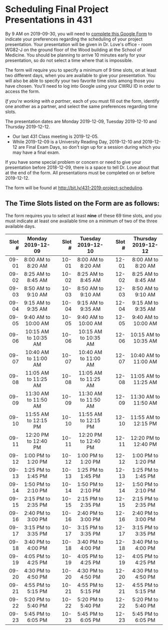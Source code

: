 # Scheduling Final Project Presentations in 431

By 9 AM on 2019-09-30, you will need to [complete this Google Form](http://bit.ly/431-2019-project-scheduling) to indicate your preferences regarding the scheduling of your project presentation. Your presentation will be given in Dr. Love's office - room WG82-J on the ground floor of the Wood building at the School of Medicine. You should be planning to arrive 10 minutes early for your presentation, so do not select a time where that is impossible. 

The form will require you to specify a minimum of 9 time slots, on at least two different days, when you are available to give your presentation. You will also be able to specify your two favorite time slots among those you have chosen. You’ll need to log into Google using your CWRU ID in order to access the form. 

*If you're working with a partner*, each of you must fill out the form, identify one another as a partner, and select the same preferences regarding time slots.

The presentation dates are Monday 2019-12-09, Tuesday 2019-12-10 and Thursday 2019-12-12. 

- Our last 431 Class meeting is 2019-12-05. 
- While 2019-12-09 is a University Reading Day, 2019-12-10 and 2019-12-12 are Final Exam Days, so don't sign up for a session during which you may have a final exam. 

If you have some special problem or concern or need to give your presentation before 2018-12-09, there is a space to tell Dr. Love about that at the end of the form. All presentations must be completed on or before 2019-12-12.

The form will be found at http://bit.ly/431-2019-project-scheduling.

## The Time Slots listed on the Form are as follows:

The form requires you to select at least **nine** of these 69 time slots, and you must indicate at least one available time on a minimum of two of the three available days.

Slot # | Monday 2019-12-09 | | Slot # | Tuesday 2019-12-10 | | Slot # | Thursday 2019-12-12
-----: | :-----------: | -- | -----: | :------------: | -- | -----: | :------------:
09-01 | 8:00 AM to 8:20 AM | | 10-01 | 8:00 AM to 8:20 AM | | 12-01 | 8:00 AM to 8:20 AM
09-02 | 8:25 AM to 8:45 AM | | 10-02 | 8:25 AM to 8:45 AM | | 12-02 | 8:25 AM to 8:45 AM
09-03 | 8:50 AM to 9:10 AM | | 10-03 | 8:50 AM to 9:10 AM | | 12-03 | 8:50 AM to 9:10 AM
09-04 | 9:15 AM to 9:35 AM | | 10-04 | 9:15 AM to 9:35 AM | | 12-04 | 9:15 AM to 9:35 AM
09-05 | 9:40 AM to 10:00 AM | | 10-05 | 9:40 AM to 10:00 AM | | 12-05 | 9:40 AM to 10:00 AM
09-06 | 10:15 AM to 10:35 AM | | 10-06 | 10:15 AM to 10:35 AM | | 12-06 | 10:15 AM to 10:35 AM
09-07 | 10:40 AM to 11:00 AM | | 10-07 | 10:40 AM to 11:00 AM | | 12-07 | 10:40 AM to 11:00 AM
09-08 | 11:05 AM to 11:25 AM | | 10-08 | 11:05 AM to 11:25 AM | | 12-08 | 11:05 AM to 11:25 AM
09-09 | 11:30 AM to 11:50 AM | | 10-09 | 11:30 AM to 11:50 AM | | 12-09 | 11:30 AM to 11:50 AM
09-10 | 11:55 AM to 12:15 PM | | 10-10 | 11:55 AM to 12:15 PM | | 12-10 | 11:55 AM to 12:15 PM
09-11 | 12:20 PM to 12:40 PM | | 10-11 | 12:20 PM to 12:40 PM | | 12-11 | 12:20 PM to 12:40 PM
09-12 | 1:00 PM to 1:20 PM | | 10-12 | 1:00 PM to 1:20 PM | | 12-12 | 1:00 PM to 1:20 PM
09-13 | 1:25 PM to 1:45 PM | | 10-13 | 1:25 PM to 1:45 PM | | 12-13 | 1:25 PM to 1:45 PM
09-14 | 1:50 PM to 2:10 PM | | 10-14 | 1:50 PM to 2:10 PM | | 12-14 | 1:50 PM to 2:10 PM
09-15 | 2:15 PM to 2:35 PM | | 10-15 | 2:15 PM to 2:35 PM | | 12-15 | 2:15 PM to 2:35 PM
09-16 | 2:40 PM to 3:00 PM | | 10-16 | 2:40 PM to 3:00 PM | | 12-16 | 2:40 PM to 3:00 PM
09-17 | 3:15 PM to 3:35 PM | | 10-17 | 3:15 PM to 3:35 PM | | 12-17 | 3:15 PM to 3:35 PM
09-18 | 3:40 PM to 4:00 PM | | 10-18 | 3:40 PM to 4:00 PM | | 12-18 | 3:40 PM to 4:00 PM
09-19 | 4:05 PM to 4:25 PM | | 10-19 | 4:05 PM to 4:25 PM | | 12-19 | 4:05 PM to 4:25 PM
09-20 | 4:30 PM to 4:50 PM | | 10-20 | 4:30 PM to 4:50 PM | | 12-20 | 4:30 PM to 4:50 PM
09-21 | 4:55 PM to 5:15 PM | | 10-21 | 4:55 PM to 5:15 PM | | 12-21 | 4:55 PM to 5:15 PM
09-22 | 5:20 PM to 5:40 PM | | 10-22 | 5:20 PM to 5:40 PM | | 12-22 | 5:20 PM to 5:40 PM
09-23 | 5:45 PM to 6:05 PM | | 10-23 | 5:45 PM to 6:05 PM | | 12-23 | 5:45 PM to 6:05 PM

